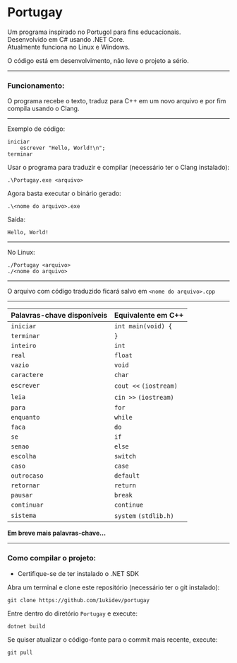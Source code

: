 # Portugay
Um programa inspirado no Portugol para fins educacionais.<br>
Desenvolvido em C# usando .NET Core.<br>
Atualmente funciona no Linux e Windows.

O código está em desenvolvimento, não leve o projeto a sério.

---

### Funcionamento:
O programa recebe o texto, traduz para C++ em um novo arquivo e por fim compila usando o Clang.

---

Exemplo de código:
```
iniciar
    escrever "Hello, World!\n";
terminar
```

Usar o programa para traduzir e compilar (necessário ter o Clang instalado):
```
.\Portugay.exe <arquivo>
```

Agora basta executar o binário gerado:
```
.\<nome do arquivo>.exe
```

Saída:
```
Hello, World!
```

---

No Linux:
```
./Portugay <arquivo>
./<nome do arquivo>
```

---

O arquivo com código traduzido ficará salvo em ``<nome do arquivo>.cpp``

---

| Palavras-chave disponíveis | Equivalente em C++            |
| -------------------------- | ----------------------------- |
| ``iniciar``                | ``int main(void) {``          |
| ``terminar``               | ``}``                         |
| ``inteiro``                | ``int``                       |
| ``real``                   | ``float``                     |
| ``vazio``                  | ``void``                      |
| ``caractere``              | ``char``                      |
| ``escrever``               | ``cout <<`` ``(iostream)``    |
| ``leia``                   | ``cin >>`` ``(iostream)``     |
| ``para``                   | ``for``                       |
| ``enquanto``               | ``while``                     |
| ``faca``                   | ``do``                        |
| ``se``                     | ``if``                        |
| ``senao``                  | ``else``                      |
| ``escolha``                | ``switch``                    |
| ``caso``                   | ``case``                      |
| ``outrocaso``              | ``default``                   |
| ``retornar``               | ``return``                    |
| ``pausar``                 | ``break``                     |
| ``continuar``              | ``continue``                  |
| ``sistema``                | ``system`` ``(stdlib.h)``     |

**Em breve mais palavras-chave...**

---

### Como compilar o projeto:
- Certifique-se de ter instalado o .NET SDK

Abra um terminal e clone este repositório (necessário ter o git instalado):
```
git clone https://github.com/1ukidev/portugay
```

Entre dentro do diretório ``Portugay`` e execute:
```
dotnet build
```

Se quiser atualizar o código-fonte para o commit mais recente, execute:
```
git pull
```
